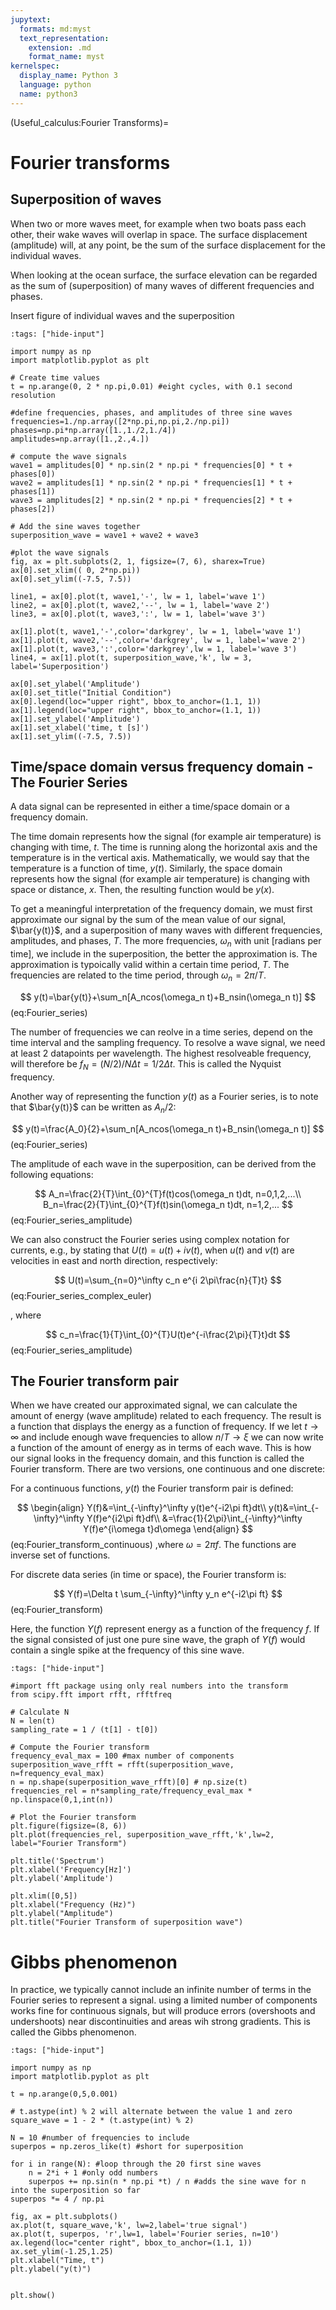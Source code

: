 ```yaml
---
jupytext:
  formats: md:myst
  text_representation:
    extension: .md
    format_name: myst
kernelspec:
  display_name: Python 3
  language: python
  name: python3
---
```

(Useful_calculus:Fourier Transforms)=
# Fourier transforms

## Superposition of waves
When two or more waves meet, for example when two boats pass each other, their wake waves will overlap in space. The surface displacement (amplitude) will, at any point, be the sum of the surface displacement for the individual waves.

When looking at the ocean surface, the surface elevation can be regarded as the sum of (superposition) of many waves of different frequencies and phases.

Insert figure of individual waves and the superposition

```{code-cell} ipython3
:tags: ["hide-input"]

import numpy as np
import matplotlib.pyplot as plt

# Create time values
t = np.arange(0, 2 * np.pi,0.01) #eight cycles, with 0.1 second resolution

#define frequencies, phases, and amplitudes of three sine waves
frequencies=1./np.array([2*np.pi,np.pi,2./np.pi])
phases=np.pi*np.array([1.,1./2,1./4])
amplitudes=np.array([1.,2.,4.])

# compute the wave signals
wave1 = amplitudes[0] * np.sin(2 * np.pi * frequencies[0] * t + phases[0])
wave2 = amplitudes[1] * np.sin(2 * np.pi * frequencies[1] * t + phases[1])
wave3 = amplitudes[2] * np.sin(2 * np.pi * frequencies[2] * t + phases[2])

# Add the sine waves together
superposition_wave = wave1 + wave2 + wave3

#plot the wave signals
fig, ax = plt.subplots(2, 1, figsize=(7, 6), sharex=True)
ax[0].set_xlim(( 0, 2*np.pi))
ax[0].set_ylim((-7.5, 7.5))

line1, = ax[0].plot(t, wave1,'-', lw = 1, label='wave 1')
line2, = ax[0].plot(t, wave2,'--', lw = 1, label='wave 2')
line3, = ax[0].plot(t, wave3,':', lw = 1, label='wave 3')

ax[1].plot(t, wave1,'-',color='darkgrey', lw = 1, label='wave 1')
ax[1].plot(t, wave2,'--',color='darkgrey', lw = 1, label='wave 2')
ax[1].plot(t, wave3,':',color='darkgrey',lw = 1, label='wave 3')
line4, = ax[1].plot(t, superposition_wave,'k', lw = 3, label='Superposition')

ax[0].set_ylabel('Amplitude')
ax[0].set_title("Initial Condition")
ax[0].legend(loc="upper right", bbox_to_anchor=(1.1, 1))
ax[1].legend(loc="upper right", bbox_to_anchor=(1.1, 1))
ax[1].set_ylabel('Amplitude')
ax[1].set_xlabel('time, t [s]')
ax[1].set_ylim((-7.5, 7.5))

```

## Time/space domain versus frequency domain - The Fourier Series

A data signal can be represented in either a time/space domain or a frequency domain. 

The time domain represents how the signal (for example air temperature) is changing with time, $t$. The time is running along the horizontal axis and the temperature is in the vertical axis. Mathematically, we would say that the temperature is a function of time, $y(t)$. Similarly, the space domain represents how the signal (for example air temperature) is changing with space or distance, $x$. Then, the resulting function would be $y(x)$. 

To get a meaningful interpretation of the frequency domain, we must first approximate our signal by the sum of the mean value of our signal, $\bar{y(t)}$, and a superposition of many waves with different frequencies, amplitudes, and phases, $T$. The more frequencies, $\omega_n$ with unit [radians per time], we include in the superposition, the better the approximation is. The approximation is typoically valid within a certain time period, $T$. The frequencies are related to the time period, through $\omega_n=2\pi/T$.

$$
y(t)=\bar{y(t)}+\sum_n[A_ncos(\omega_n t)+B_nsin(\omega_n t)]
$$ (eq:Fourier_series)

The number of frequencies we can reolve in a time series, depend on the time interval and the sampling frequency. To resolve a wave signal, we need at least 2 datapoints per wavelength. The highest resolveable frequency, will therefore be $f_N=(N/2)/N\Delta t=1/2\Delta t$. This is called the Nyquist frequency.

Another way of representing the function $y(t)$ as a Fourier series, is to note that $\bar{y(t)}$ can be written as $A_n/2$:

$$
y(t)=\frac{A_0}{2}+\sum_n[A_ncos(\omega_n t)+B_nsin(\omega_n t)]
$$ (eq:Fourier_series)

The amplitude of each wave in the superposition, can be derived from the following equations:

$$
A_n=\frac{2}{T}\int_{0}^{T}f(t)cos(\omega_n t)dt, n=0,1,2,...\\
B_n=\frac{2}{T}\int_{0}^{T}f(t)sin(\omega_n t)dt, n=1,2,...
$$ (eq:Fourier_series_amplitude)

We can also construct the Fourier series using complex notation for currents, e.g., by stating that $U(t)=u(t)+iv(t)$, when $u(t)$ and $v(t)$ are velocities in east and north direction, respectively:

$$
U(t)=\sum_{n=0}^\infty c_n e^{i 2\pi\frac{n}{T}t}
$$ (eq:Fourier_series_complex_euler)

, where

$$
c_n=\frac{1}{T}\int_{0}^{T}U(t)e^{-i\frac{2\pi}{T}t}dt
$$ (eq:Fourier_series_amplitude)

## The Fourier transform pair

When we have created our approximated signal, we can calculate the amount of energy (wave amplitude) related to each frequency. The result is a function that displays the energy as a function of frequency. If we let $t\rightarrow \infty$ and include enough wave frequencies to allow $n/T \rightarrow \xi$ we can now write a function of the amount of energy as in terms of each wave. This is how our signal looks in the frequency domain, and this function is called the Fourier transform. There are two versions, one continuous and one discrete:

For a continuous functions, $y(t)$ the Fourier transform pair is  defined:

$$
\begin{align}
Y(f)&=\int_{-\infty}^\infty y(t)e^{-i2\pi ft}dt\\
y(t)&=\int_{-\infty}^\infty Y(f)e^{i2\pi ft}df\\
&=\frac{1}{2\pi}\int_{-\infty}^\infty Y(f)e^{i\omega t}d\omega
\end{align}
$$ (eq:Fourier_transform_continuous)
,where $\omega=2\pi f$. The functions are inverse set of functions.

For discrete data series (in time or space), the Fourier transform is:

$$
Y(f)=\Delta t \sum_{-\infty}^\infty y_n e^{-i2\pi ft}
$$ (eq:Fourier_transform)

Here, the function $Y(f)$ represent energy as a function of the frequency $f$. If the signal consisted of just one pure sine wave, the graph of $Y(f)$ would contain a single spike at the frequency of this sine wave.

```{code-cell} ipython3
:tags: ["hide-input"]

#import fft package using only real numbers into the transform
from scipy.fft import rfft, rfftfreq

# Calculate N
N = len(t)
sampling_rate = 1 / (t[1] - t[0])

# Compute the Fourier transform
frequency_eval_max = 100 #max number of components
superposition_wave_rfft = rfft(superposition_wave, n=frequency_eval_max)
n = np.shape(superposition_wave_rfft)[0] # np.size(t)
frequencies_rel = n*sampling_rate/frequency_eval_max * np.linspace(0,1,int(n))

# Plot the Fourier transform
plt.figure(figsize=(8, 6))
plt.plot(frequencies_rel, superposition_wave_rfft,'k',lw=2, label="Fourier Transform")

plt.title('Spectrum')
plt.xlabel('Frequency[Hz]')
plt.ylabel('Amplitude')

plt.xlim([0,5])
plt.xlabel("Frequency (Hz)")
plt.ylabel("Amplitude")
plt.title("Fourier Transform of superposition wave")

```

# Gibbs phenomenon
In practice, we typically cannot include an infinite number of terms in the Fourier series to represent a signal. using a limited number of components works fine for continuous signals, but will produce errors (overshoots and undershoots) near discontinuities and areas wih strong gradients. This is called the Gibbs phenomenon.

```{code-cell} ipython3
:tags: ["hide-input"]

import numpy as np
import matplotlib.pyplot as plt

t = np.arange(0,5,0.001)

# t.astype(int) % 2 will alternate between the value 1 and zero
square_wave = 1 - 2 * (t.astype(int) % 2)

N = 10 #number of frequencies to include
superpos = np.zeros_like(t) #short for superposition

for i in range(N): #loop through the 20 first sine waves
    n = 2*i + 1 #only odd numbers 
    superpos += np.sin(n * np.pi *t) / n #adds the sine wave for n into the superposition so far
superpos *= 4 / np.pi

fig, ax = plt.subplots()
ax.plot(t, square_wave,'k', lw=2,label='true signal')
ax.plot(t, superpos, 'r',lw=1, label='Fourier series, n=10')
ax.legend(loc="center right", bbox_to_anchor=(1.1, 1))
ax.set_ylim(-1.25,1.25)
plt.xlabel("Time, t")
plt.ylabel("y(t)")


plt.show()

```